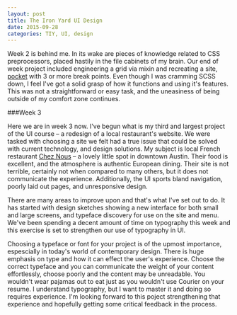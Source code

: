 ```yaml
---
layout: post
title: The Iron Yard UI Design
date: 2015-09-28
categories: TIY, UI, design
---
```


Week 2 is behind me. In its wake are pieces of knowledge related to CSS preprocessors, placed hastily in the file cabinets of my brain. Our end of week project included engineering a grid via mixin and recreating a site, [pocket](http://www.getpocket.com) with 3 or more break points. Even though I was cramming SCSS down, I feel I've got a solid grasp of how it functions and using it's features. This was not a straightforward or easy task, and the uneasiness of being outside of my comfort zone continues.

###Week 3

Here we are in week 3 now. I've begun what is my third and largest project of the UI course – a redesign of a local restaurant's website. We were tasked with choosing a site we felt had a true issue that could be solved with current technology, and design solutions. My subject is local French restaurant [Chez Nous](http://www.cheznousaustin.com) – a lovely little spot in downtown Austin. Their food is excellent, and the atmosphere is authentic European dining. Their site is not terrible, certainly not when compared to many others, but it does not communicate the experience. Additionally, the UI sports bland navigation, poorly laid out pages, and unresponsive design.

There are many areas to improve upon and that's what I've set out to do. It has started with design sketches showing a new interface for both small and large screens, and typeface discovery for use on the site and menu. We've been spending a decent amount of time on typography this week and this exercise is set to strengthen our use of typography in UI. 

Choosing a typeface or font for your project is of the upmost importance, espescially in today's world of contemporary design. There is huge emphasis on type and how it can effect the user's experience. Choose the correct typeface and you can communicate the weight of your content effortlessly, choose poorly and the content may be unreadable. You wouldn't wear pajamas out to eat just as you wouldn't use Courier on your resume. I understand typography, but I want to master it and doing so requires experience. I'm looking forward to this poject strengthening that experience and hopefully getting some critical feedback in the process.